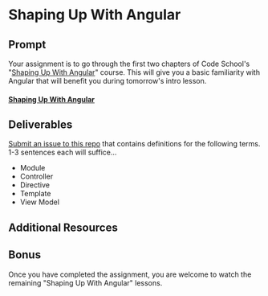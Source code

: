 # Shaping Up With Angular

## Prompt

Your assignment is to go through the first two chapters of Code School's "[Shaping Up With Angular](https://www.codeschool.com/courses/shaping-up-with-angular-js)" course. This will give you a basic familiarity with Angular that will benefit you during tomorrow's intro lesson.

#### [Shaping Up With Angular](https://www.codeschool.com/courses/shaping-up-with-angular-js)

## Deliverables

[Submit an issue to this repo](https://github.com/ga-wdi-exercises/shaping-up-with-angular/issues) that contains definitions for the following terms. 1-3 sentences each will suffice...

* Module
* Controller
* Directive
* Template
* View Model

## Additional Resources

## Bonus

Once you have completed the assignment, you are welcome to watch the remaining "Shaping Up With Angular" lessons.
